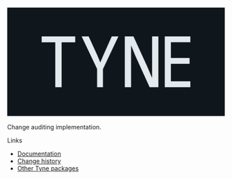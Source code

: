 ![Tyne logo](https://raw.githubusercontent.com/alexnoddings/Tyne/main/assets/logo-letterbox.svg)

Change auditing implementation.

Links
- [Documentation](https://alexnoddings.github.io/Tyne/docs/packages/Tyne.EntityFramework.ChangeAuditing.html)
- [Change history](https://alexnoddings.github.io/Tyne/docs/changes/index.html)
- [Other Tyne packages](https://alexnoddings.github.io/Tyne/docs/packages/index.html)
